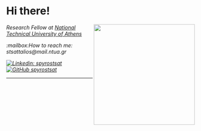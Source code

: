 <!---
<img src="https://media4.giphy.com/media/HL4zwTG6PV9hm/200.webp?cid=ecf05e47og1mo5xy4lq2u02eqc13ppo6kekbpn58bv9cwcql&rid=200.webp&ct=g" width="50">
--->
<h1> Hi there!</h1>
<img align='right' src="https://media0.giphy.com/media/3o85xt08p2Y0hanhwQ/giphy.gif?cid=ecf05e472ivurpdjc5end5yumd9chqwfdgfy0a7uffkh7zog&rid=giphy.gif&ct=g" width="270">
<p><em>Research Fellow at <a href="http://www.uwmh.eu">National Technical University of Athens</a></p>
<p>:mailbox:How to reach me: stsattalios@mail.ntua.gr</p>

[![Linkedin: spyrostsat](https://img.shields.io/badge/-spyrostsat-blue?style=flat-square&logo=Linkedin&logoColor=white&link=https://www.linkedin.com/in/spyrostsat/)](https://www.linkedin.com/in/spyrostsat/)
[![GitHub spyrostsat](https://img.shields.io/github/followers/spyrostsat?label=follow&style=social)](https://github.com/spyrostsat)

---
<!---
spyrostsat/spyrostsat is a ✨ special ✨ repository because its `README.md` (this file) appears on your GitHub profile.
You can click the Preview link to take a look at your changes.
--->
